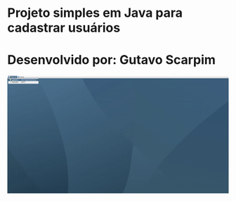 # Projeto simples em Java para cadastrar usuários

# Desenvolvido por: Gutavo Scarpim

![Projeto em ação](./ProjetoPOO/gif/cadastramento_alunos.gif)
